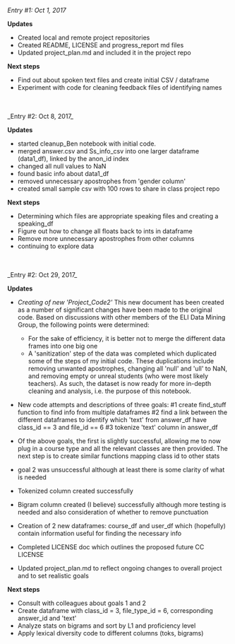 _Entry #1: Oct 1, 2017_

**Updates**  
- Created local and remote project repositories
- Created README, LICENSE and progress_report md files
- Updated project_plan.md and included it in the project repo

**Next steps**
- Find out about spoken text files and create initial CSV / dataframe
- Experiment with code for cleaning feedback files of identifying names

<br>
<br>
_Entry #2: Oct 8, 2017_

**Updates**  
- started cleanup_Ben notebook with initial code.  
- merged answer.csv and Ss_info_csv into one larger dataframe (data1_df), linked by the anon_id index
- changed all null values to NaN  
- found basic info about data1_df  
- removed unnecessary apostrophes from 'gender column'  
- created small sample csv with 100 rows to share in class project repo

**Next steps**
- Determining which files are appropriate speaking files and creating a speaking_df  
- Figure out how to change all floats back to ints in dataframe
- Remove more unnecessary apostrophes from other columns  
- continuing to explore data

<br>
<br>
_Entry #2: Oct 29, 2017_

**Updates**  
- *Creating of new 'Project_Code2'*
  This new document has been created as a number of significant changes have been made to the original code. Based on discussions with other members of the ELI Data Mining Group, the following points were determined:  

  - For the sake of efficiency, it is better not to merge the different data frames into one big one
  - A 'sanitization' step of the data was completed which duplicated some of the steps of my initial code. These duplications include removing unwanted apostrophes, changing all 'null' and 'ull' to NaN, and removing empty or unreal students (who were most likely teachers). As such, the dataset is now ready for more in-depth cleaning and analysis, i.e. the purpose of this notebook.  

- New code attempts and descriptions of three goals:
  #1 create find_stuff function to find info from multiple dataframes
  #2 find a link between the different dataframes to identify which 'text' from answer_df have class_id == 3 and file_id == 6
  #3 tokenize 'text' column in answer_df  

- Of the above goals, the first is slightly successful, allowing me to now plug in a course type and all the relevant classes are then provided. The next step is to create similar functions mapping class id to other stats  
- goal 2 was unsuccessful although at least there is some clarity of what is needed  
- Tokenized column created successfully  
- Bigram column created (I believe) successfully although more testing is needed and also consideration of whether to remove punctuation  
- Creation of 2 new dataframes: course_df and user_df which (hopefully) contain information useful for finding the necessary info  
- Completed LICENSE doc which outlines the proposed future CC LICENSE
- Updated project_plan.md to reflect ongoing changes to overall project and to set realistic goals  

**Next steps**
- Consult with colleagues about goals 1 and 2  
- Create dataframe with class_id = 3, file_type_id = 6, corresponding answer_id and 'text'  
- Analyze stats on bigrams and sort by L1 and proficiency level  
- Apply lexical diversity code to different columns (toks, bigrams)
